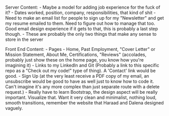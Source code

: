 Server Content:
    - Maybe a model for adding job experience for the fuck of it?
        - Dates worked, position, company, responsibilities, that kind of shit
    - Need to make an email list for people to sign up for my "Newsletter" and get my resume emailed to them. Need to figure out how to manage that too. Good email design experience if it gets to that, this is probably a last step though.
    - These are probably the only two things that make any sense to store in the server

Front End Content:
    - Pages
        - Home, Past Employment, "Cover Letter" or Mission Statement, About Me, Certifications, "Reviews" (accolades, probably just show these on the home page, you know how you're imagining it) 
    - Links to my LinkedIn and Git (Probably a link to this specific repo as a "Check out my code!" type of thing). A 'Contact' link would be good.
    - Sign Up (at the very least receive a PDF copy of my email, an unsubscribe would be good to have as well just to know how to code it. Can't imagine it's any more complex than just separate route with a delete request.)
    - Really have to learn Bootstrap, the design aspect will be really important. Visualize that. Want it very clean and minimalist, nothing loud, smooth transitions, remember the website that Haraad and Dalena designed vaguely. 